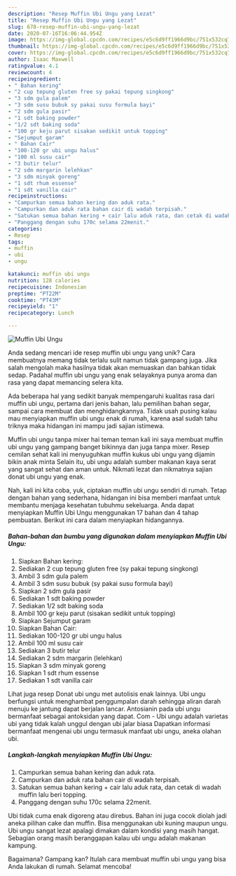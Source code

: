 ```yaml
---
description: "Resep Muffin Ubi Ungu yang Lezat"
title: "Resep Muffin Ubi Ungu yang Lezat"
slug: 678-resep-muffin-ubi-ungu-yang-lezat
date: 2020-07-16T16:06:44.954Z
image: https://img-global.cpcdn.com/recipes/e5c6d9ff1966d9bc/751x532cq70/muffin-ubi-ungu-foto-resep-utama.jpg
thumbnail: https://img-global.cpcdn.com/recipes/e5c6d9ff1966d9bc/751x532cq70/muffin-ubi-ungu-foto-resep-utama.jpg
cover: https://img-global.cpcdn.com/recipes/e5c6d9ff1966d9bc/751x532cq70/muffin-ubi-ungu-foto-resep-utama.jpg
author: Isaac Maxwell
ratingvalue: 4.1
reviewcount: 4
recipeingredient:
- " Bahan kering"
- "2 cup tepung gluten free sy pakai tepung singkong"
- "3 sdm gula palem"
- "3 sdm susu bubuk sy pakai susu formula bayi"
- "2 sdm gula pasir"
- "1 sdt baking powder"
- "1/2 sdt baking soda"
- "100 gr keju parut sisakan sedikit untuk topping"
- "Sejumput garam"
- " Bahan Cair"
- "100-120 gr ubi ungu halus"
- "100 ml susu cair"
- "3 butir telur"
- "2 sdm margarin lelehkan"
- "3 sdm minyak goreng"
- "1 sdt rhum essense"
- "1 sdt vanilla cair"
recipeinstructions:
- "Campurkan semua bahan kering dan aduk rata."
- "Campurkan dan aduk rata bahan cair di wadah terpisah."
- "Satukan semua bahan kering + cair lalu aduk rata, dan cetak di wadah muffin lalu beri topping."
- "Panggang dengan suhu 170c selama 22menit."
categories:
- Resep
tags:
- muffin
- ubi
- ungu

katakunci: muffin ubi ungu 
nutrition: 128 calories
recipecuisine: Indonesian
preptime: "PT22M"
cooktime: "PT43M"
recipeyield: "1"
recipecategory: Lunch

---
```



![Muffin Ubi Ungu](https://img-global.cpcdn.com/recipes/e5c6d9ff1966d9bc/751x532cq70/muffin-ubi-ungu-foto-resep-utama.jpg)

Anda sedang mencari ide resep muffin ubi ungu yang unik? Cara membuatnya memang tidak terlalu sulit namun tidak gampang juga. Jika salah mengolah maka hasilnya tidak akan memuaskan dan bahkan tidak sedap. Padahal muffin ubi ungu yang enak selayaknya punya aroma dan rasa yang dapat memancing selera kita.

Ada beberapa hal yang sedikit banyak mempengaruhi kualitas rasa dari muffin ubi ungu, pertama dari jenis bahan, lalu pemilihan bahan segar, sampai cara membuat dan menghidangkannya. Tidak usah pusing kalau mau menyiapkan muffin ubi ungu enak di rumah, karena asal sudah tahu triknya maka hidangan ini mampu jadi sajian istimewa.

Muffin ubi ungu tanpa mixer hai teman teman kali ini saya membuat muffin ubi ungu yang gampang banget bikinnya dan juga tanpa mixer. Resep cemilan sehat kali ini menyuguhkan muffin kukus ubi ungu yang dijamin bikin anak minta Selain itu, ubi ungu adalah sumber makanan kaya serat yang sangat sehat dan aman untuk. Nikmati lezat dan nikmatnya sajian donat ubi ungu yang enak.


Nah, kali ini kita coba, yuk, ciptakan muffin ubi ungu sendiri di rumah. Tetap dengan bahan yang sederhana, hidangan ini bisa memberi manfaat untuk membantu menjaga kesehatan tubuhmu sekeluarga. Anda dapat menyiapkan Muffin Ubi Ungu menggunakan 17 bahan dan 4 tahap pembuatan. Berikut ini cara dalam menyiapkan hidangannya.

<!--inarticleads1-->

##### Bahan-bahan dan bumbu yang digunakan dalam menyiapkan Muffin Ubi Ungu:

1. Siapkan  Bahan kering:
1. Sediakan 2 cup tepung gluten free (sy pakai tepung singkong)
1. Ambil 3 sdm gula palem
1. Ambil 3 sdm susu bubuk (sy pakai susu formula bayi)
1. Siapkan 2 sdm gula pasir
1. Sediakan 1 sdt baking powder
1. Sediakan 1/2 sdt baking soda
1. Ambil 100 gr keju parut (sisakan sedikit untuk topping)
1. Siapkan Sejumput garam
1. Siapkan  Bahan Cair:
1. Sediakan 100-120 gr ubi ungu halus
1. Ambil 100 ml susu cair
1. Sediakan 3 butir telur
1. Sediakan 2 sdm margarin (lelehkan)
1. Siapkan 3 sdm minyak goreng
1. Siapkan 1 sdt rhum essense
1. Sediakan 1 sdt vanilla cair


Lihat juga resep Donat ubi ungu met autolisis enak lainnya. Ubi ungu berfungsi untuk menghambat penggumpalan darah sehingga aliran darah menuju ke jantung dapat berjalan lancar. Antosianin pada ubi ungu bermanfaat sebagai antoksidan yang dapat. Com - Ubi ungu adalah varietas ubi yang tidak kalah unggul dengan ubi jalar biasa Dapatkan informasi bermanfaat mengenai ubi ungu termasuk manfaat ubi ungu, aneka olahan ubi. 

<!--inarticleads2-->

##### Langkah-langkah menyiapkan Muffin Ubi Ungu:

1. Campurkan semua bahan kering dan aduk rata.
1. Campurkan dan aduk rata bahan cair di wadah terpisah.
1. Satukan semua bahan kering + cair lalu aduk rata, dan cetak di wadah muffin lalu beri topping.
1. Panggang dengan suhu 170c selama 22menit.


Ubi tidak cuma enak digoreng atau direbus. Bahan ini juga cocok diolah jadi aneka pilihan cake dan muffin. Bisa menggunakan ubi kuning maupun ungu. Ubi ungu sangat lezat apalagi dimakan dalam kondisi yang masih hangat. Sebagian orang masih beranggapan kalau ubi ungu adalah makanan kampung. 

Bagaimana? Gampang kan? Itulah cara membuat muffin ubi ungu yang bisa Anda lakukan di rumah. Selamat mencoba!
